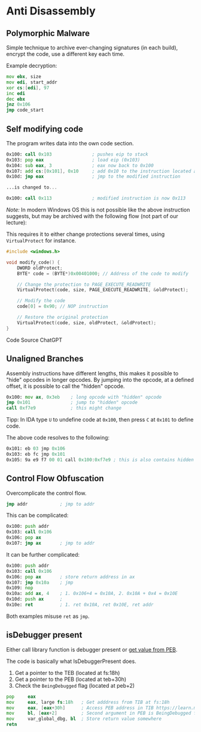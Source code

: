 # Anti Disassembly

##  Polymorphic Malware

Simple technique to archive ever-changing signatures (in each build), encrypt the code, use a different key each time.

Example decryption:

```asm
mov ebx, size
mov edi, start_addr
xor cs:[edi], 97
inc edi
dec ebx
jnz 0x106
jmp code_start
```

## Self modifying code

The program writes data into the own code section.

```asm
0x100: call 0x103               ; pushes eip to stack
0x103: pop eax                  ; load eip (0x103)
0x104: sub eax, 3               ; eax now back to 0x100
0x107: add cs:[0x101], 0x10     ; add 0x10 to the instruction located at 0x101
0x10d: jmp eax                  ; jmp to the modified instruction

...is changed to...

0x100: call 0x113               ; modified instruction is now 0x113
```

*Note:* In modern Windows OS this is not possible like the above instruction suggests, but may be archived
with the following flow (not part of our lecture):

This requires it to either change protections several times, using `VirtualProtect` for instance.

```c
#include <windows.h>

void modify_code() {
    DWORD oldProtect;
    BYTE* code = (BYTE*)0x00401000; // Address of the code to modify

    // Change the protection to PAGE_EXECUTE_READWRITE
    VirtualProtect(code, size, PAGE_EXECUTE_READWRITE, &oldProtect);

    // Modify the code
    code[0] = 0x90; // NOP instruction

    // Restore the original protection
    VirtualProtect(code, size, oldProtect, &oldProtect);
}
```

Code Source ChatGPT

## Unaligned Branches

Assembly instructions have different lengths, this makes it possible to "hide" opcodes in longer opcodes.
By jumping into the opcode, at a defined offset, it is possible to call the "hidden" opcode.

```asm
0x100: mov ax, 0x3eb    ; long opcode with "hidden" opcode
jmp 0x101               ; jump to "hidden" opcode
call 0xf7e9             ; this might change
```

Tipp: In IDA type `U` to undefine code at `0x100`, then press `C` at `0x101` to define code.

The above code resolves to the following:

```asm
0x101: eb 03 jmp 0x106
0x103: eb fc jmp 0x101
0x105: 9a e9 f7 00 01 call 0x100:0xf7e9 ; this is also contains hidden codejmp addr
```

## Control Flow Obfuscation

Overcomplicate the control flow.

```asm
jmp addr            ; jmp to addr
```

This can be complicated:

```asm
0x100: push addr
0x103: call 0x106
0x106: pop ax
0x107: jmp ax       ; jmp to addr
```

It can be further complicated:

```asm
0x100: push addr
0x103: call 0x106
0x106: pop ax       ; store return address in ax
0x107: jmp 0x10a    ; jmp
0x109: nop
0x10a: add ax, 4    ; 1. 0x106+4 = 0x10A, 2. 0x10A + 0x4 = 0x10E
0x10d: push ax      ;
0x10e: ret          ; 1. ret 0x10A, ret 0x10E, ret addr
```

Both examples misuse `ret` as `jmp`.

## isDebugger present

Either call library function is debugger present or [get value from PEB](https://reverseengineering.stackexchange.com/questions/6024/how-does-this-test-for-debugger).

The code is basically what IsDebuggerPresent does.

1. Get a pointer to the TEB (located at fs:18h)
2. Get a pointer to the PEB (located at teb+30h)
3. Check the `BeingDebugged` flag (located at peb+2)


```asm
pop     eax
mov     eax, large fs:18h   ; Get adddress from TIB at fs:18h
mov     eax, [eax+30h]      ; Access PEB address in TIB https://learn.microsoft.com/en-us/windows/win32/api/winternl/ns-winternl-teb
mov     bl, [eax+2]         ; Second argument in PEB is BeingDebugged flag https://learn.microsoft.com/en-us/windows/win32/api/winternl/ns-winternl-peb
mov     var_global_dbg, bl  ; Store return value somewhere
retn
```
